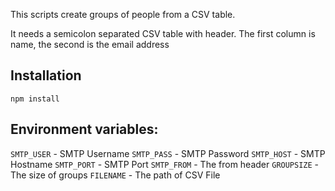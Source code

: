This scripts create groups of people from a CSV table.

It needs a semicolon separated CSV table with header. The first column is name, the second is the email address

## Installation
`npm install`


## Environment variables: 
`SMTP_USER` - SMTP Username
`SMTP_PASS` - SMTP Password
`SMTP_HOST` - SMTP Hostname
`SMTP_PORT` - SMTP Port
`SMTP_FROM` - The from header
`GROUPSIZE` - The size of groups
`FILENAME`  - The path of CSV File
